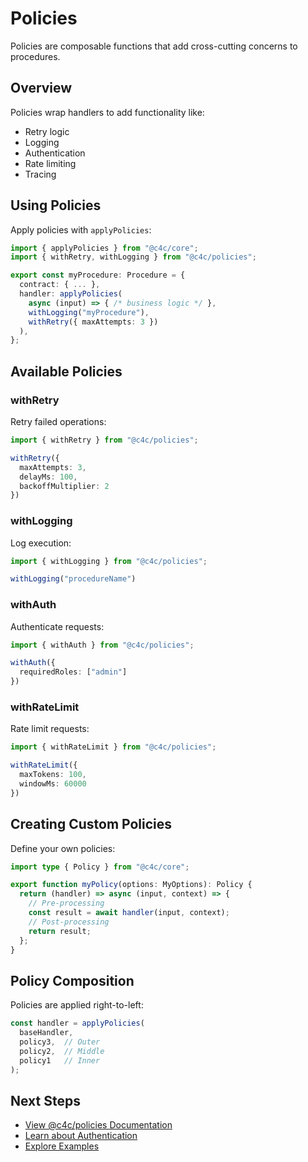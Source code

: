 # Policies

Policies are composable functions that add cross-cutting concerns to procedures.

## Overview

Policies wrap handlers to add functionality like:

- Retry logic
- Logging
- Authentication
- Rate limiting
- Tracing

## Using Policies

Apply policies with `applyPolicies`:

```typescript
import { applyPolicies } from "@c4c/core";
import { withRetry, withLogging } from "@c4c/policies";

export const myProcedure: Procedure = {
  contract: { ... },
  handler: applyPolicies(
    async (input) => { /* business logic */ },
    withLogging("myProcedure"),
    withRetry({ maxAttempts: 3 })
  ),
};
```

## Available Policies

### withRetry

Retry failed operations:

```typescript
import { withRetry } from "@c4c/policies";

withRetry({
  maxAttempts: 3,
  delayMs: 100,
  backoffMultiplier: 2
})
```

### withLogging

Log execution:

```typescript
import { withLogging } from "@c4c/policies";

withLogging("procedureName")
```

### withAuth

Authenticate requests:

```typescript
import { withAuth } from "@c4c/policies";

withAuth({
  requiredRoles: ["admin"]
})
```

### withRateLimit

Rate limit requests:

```typescript
import { withRateLimit } from "@c4c/policies";

withRateLimit({
  maxTokens: 100,
  windowMs: 60000
})
```

## Creating Custom Policies

Define your own policies:

```typescript
import type { Policy } from "@c4c/core";

export function myPolicy(options: MyOptions): Policy {
  return (handler) => async (input, context) => {
    // Pre-processing
    const result = await handler(input, context);
    // Post-processing
    return result;
  };
}
```

## Policy Composition

Policies are applied right-to-left:

```typescript
const handler = applyPolicies(
  baseHandler,
  policy3,  // Outer
  policy2,  // Middle
  policy1   // Inner
);
```

## Next Steps

- [View @c4c/policies Documentation](/packages/policies)
- [Learn about Authentication](/guide/authentication)
- [Explore Examples](/examples/basic)
